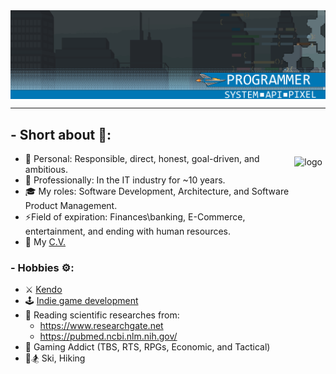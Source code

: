 <div>
    <div align="center">
        <img alt="Banner about LinMAD" align="center" src="https://github.com/LinMAD/LinMAD/blob/master/assets/linmad.png">
    </div>
</div>

_____
## - Short about 💬:

<img src="https://github-readme-stats.vercel.app/api?username=LinMAD&show_icons=true&theme=city_lights" alt="logo" height="160" align="right" style="margin: 5px; margin-bottom: 20px;" />

- 🤖 Personal: Responsible, direct, honest, goal-driven, and ambitious.
- 🌱 Professionally: In the IT industry for ~10 years.
- 🎓 My roles: Software Development, Architecture, and Software Product Management.
- ⚡️Field of expiration: Finances\banking, E-Commerce, entertainment, and ending with human resources.
- 📝 My [C.V.](https://github.com/LinMAD/LinMAD/blob/master/assets/cv/Resume.pdf)

### - Hobbies ⚙: 
- ⚔️ [Kendo](https://en.wikipedia.org/wiki/Kendo)
- 🕹️ [Indie game development](https://en.wikipedia.org/wiki/Indie_game)
- 🔬 Reading scientific researches from:
  - https://www.researchgate.net
  - https://pubmed.ncbi.nlm.nih.gov/
- 🎲 Gaming Addict (TBS, RTS, RPGs, Economic, and Tactical)
- 🤙🏂 Ski, Hiking 
